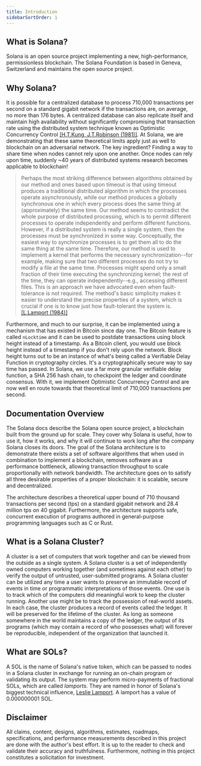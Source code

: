 ```yaml
---
title: Introduction
sidebarSortOrder: 1
---
```


## What is Solana?

Solana is an open source project implementing a new, high-performance,
permissionless blockchain. The Solana Foundation is based in Geneva, Switzerland
and maintains the open source project.

## Why Solana?

It is possible for a centralized database to process 710,000 transactions per
second on a standard gigabit network if the transactions are, on average, no
more than 176 bytes. A centralized database can also replicate itself and
maintain high availability without significantly compromising that transaction
rate using the distributed system technique known as Optimistic Concurrency
Control
[\[H.T.Kung, J.T.Robinson (1981)\]](http://citeseerx.ist.psu.edu/viewdoc/summary?doi=10.1.1.65.4735).
At Solana, we are demonstrating that these same theoretical limits apply just as
well to blockchain on an adversarial network. The key ingredient? Finding a way
to share time when nodes cannot rely upon one another. Once nodes can rely upon
time, suddenly ~40 years of distributed systems research becomes applicable to
blockchain!

> Perhaps the most striking difference between algorithms obtained by our method
> and ones based upon timeout is that using timeout produces a traditional
> distributed algorithm in which the processes operate asynchronously, while our
> method produces a globally synchronous one in which every process does the
> same thing at (approximately) the same time. Our method seems to contradict
> the whole purpose of distributed processing, which is to permit different
> processes to operate independently and perform different functions. However,
> if a distributed system is really a single system, then the processes must be
> synchronized in some way. Conceptually, the easiest way to synchronize
> processes is to get them all to do the same thing at the same time. Therefore,
> our method is used to implement a kernel that performs the necessary
> synchronization--for example, making sure that two different processes do not
> try to modify a file at the same time. Processes might spend only a small
> fraction of their time executing the synchronizing kernel; the rest of the
> time, they can operate independently--e.g., accessing different files. This is
> an approach we have advocated even when fault-tolerance is not required. The
> method's basic simplicity makes it easier to understand the precise properties
> of a system, which is crucial if one is to know just how fault-tolerant the
> system is.
> [\[L.Lamport (1984)\]](http://citeseerx.ist.psu.edu/viewdoc/summary?doi=10.1.1.71.1078)

Furthermore, and much to our surprise, it can be implemented using a mechanism
that has existed in Bitcoin since day one. The Bitcoin feature is called
`nLocktime` and it can be used to postdate transactions using block height
instead of a timestamp. As a Bitcoin client, you would use block height instead
of a timestamp if you don't rely upon the network. Block height turns out to be
an instance of what's being called a Verifiable Delay Function in cryptography
circles. It's a cryptographically secure way to say time has passed. In Solana,
we use a far more granular verifiable delay function, a SHA 256 hash chain, to
checkpoint the ledger and coordinate consensus. With it, we implement Optimistic
Concurrency Control and are now well en route towards that theoretical limit of
710,000 transactions per second.

## Documentation Overview

The Solana docs describe the Solana open source project, a blockchain built from
the ground up for scale. They cover why Solana is useful, how to use it, how it
works, and why it will continue to work long after the company Solana closes its
doors. The goal of the Solana architecture is to demonstrate there exists a set
of software algorithms that when used in combination to implement a blockchain,
removes software as a performance bottleneck, allowing transaction throughput to
scale proportionally with network bandwidth. The architecture goes on to satisfy
all three desirable properties of a proper blockchain: it is scalable, secure
and decentralized.

The architecture describes a theoretical upper bound of 710 thousand
transactions per second \(tps\) on a standard gigabit network and 28.4 million
tps on 40 gigabit. Furthermore, the architecture supports safe, concurrent
execution of programs authored in general-purpose programming languages such as
C or Rust.

## What is a Solana Cluster?

A cluster is a set of computers that work together and can be viewed from the
outside as a single system. A Solana cluster is a set of independently owned
computers working together \(and sometimes against each other\) to verify the
output of untrusted, user-submitted programs. A Solana cluster can be utilized
any time a user wants to preserve an immutable record of events in time or
programmatic interpretations of those events. One use is to track which of the
computers did meaningful work to keep the cluster running. Another use might be
to track the possession of real-world assets. In each case, the cluster produces
a record of events called the ledger. It will be preserved for the lifetime of
the cluster. As long as someone somewhere in the world maintains a copy of the
ledger, the output of its programs \(which may contain a record of who possesses
what\) will forever be reproducible, independent of the organization that
launched it.

## What are SOLs?

A SOL is the name of Solana's native token, which can be passed to nodes in a
Solana cluster in exchange for running an on-chain program or validating its
output. The system may perform micro-payments of fractional SOLs, which are
called _lamports_. They are named in honor of Solana's biggest technical
influence, [Leslie Lamport](https://en.wikipedia.org/wiki/Leslie_Lamport). A
lamport has a value of 0.000000001 SOL.

## Disclaimer

All claims, content, designs, algorithms, estimates, roadmaps, specifications,
and performance measurements described in this project are done with the
author's best effort. It is up to the reader to check and validate their
accuracy and truthfulness. Furthermore, nothing in this project constitutes a
solicitation for investment.
